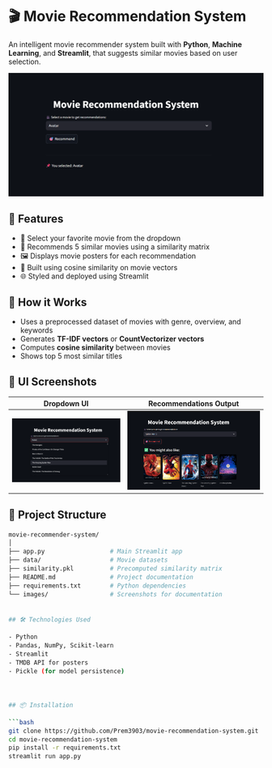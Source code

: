# 🎬 Movie Recommendation System

An intelligent movie recommender system built with **Python**, **Machine Learning**, and **Streamlit**, that suggests similar movies based on user selection.

![App UI Screenshot](images/image1.png)

## 🚀 Features

- 🎥 Select your favorite movie from the dropdown
- 🤖 Recommends 5 similar movies using a similarity matrix
- 🖼️ Displays movie posters for each recommendation
- 🧠 Built using cosine similarity on movie vectors
- 🌐 Styled and deployed using Streamlit

## 🧠 How it Works

- Uses a preprocessed dataset of movies with genre, overview, and keywords
- Generates **TF-IDF vectors** or **CountVectorizer vectors**
- Computes **cosine similarity** between movies
- Shows top 5 most similar titles

  
## 📸 UI Screenshots

| Dropdown UI                              | Recommendations Output                      |
|------------------------------------------|---------------------------------------------|
| ![Dropdown](images/image2.png)  | ![Output](images/image3.png)|


## 📁 Project Structure

```bash
movie-recommender-system/
│
├── app.py                  # Main Streamlit app
├── data/                   # Movie datasets
├── similarity.pkl          # Precomputed similarity matrix
├── README.md               # Project documentation
├── requirements.txt        # Python dependencies
└── images/                 # Screenshots for documentation


## 🛠️ Technologies Used

- Python
- Pandas, NumPy, Scikit-learn
- Streamlit
- TMDB API for posters
- Pickle (for model persistence)



## 📦 Installation

```bash
git clone https://github.com/Prem3903/movie-recommendation-system.git
cd movie-recommendation-system
pip install -r requirements.txt
streamlit run app.py

